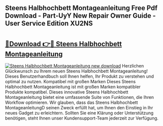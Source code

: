 ## Steens Halbhochbett Montageanleitung Free Pdf Download - Part-UyY New Repair Owner Guide - User Service Edition XU2NS

# <h2><a href="http://df8hd6i.blite.top/?on=Steens+Halbhochbett+Montageanleitung">🔗Download 👉🔴 Steens Halbhochbett Montageanleitung</a></h2>

[![Steens Halbhochbett Montageanleitung new download](https://i.imgur.com/lujVjoI.png)](http://df8hd6i.blite.top/?on=Steens+Halbhochbett+Montageanleitung)
Herzlichen Glückwunsch zu Ihrem neuen Steens Halbhochbett Montageanleitung! Dieses Benutzerhandbuch soll Ihnen helfen, Ihr Produkt zu verstehen und optimal zu nutzen. Kompatibel mit großen Marken Dieses Steens Halbhochbett Montageanleitung ist mit großen Marken kompatibler Produkte kompatibel. Dieses innovative Steens Halbhochbett Montageanleitung bietet eine umfassende Suite von Funktionen, die Ihren Workflow optimieren. Wir glauben, dass das Steens Halbhochbett MontageanleitungD seinen Zweck erfüllt hat, um Ihnen den Einstieg in Ihr neues Gadget zu erleichtern. Sollten Sie eine Klärung oder Unterstützung benötigen, steht Ihnen unser Kundensupport-Team jederzeit zur Verfügung.
